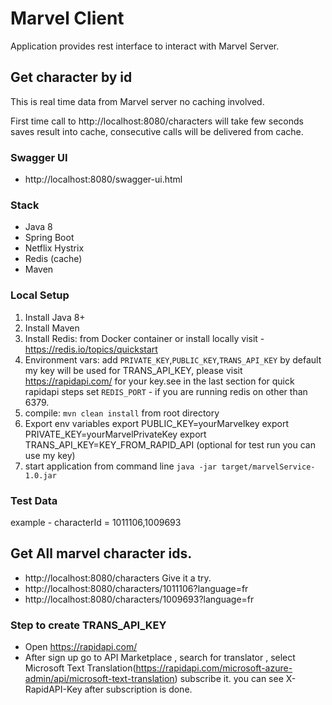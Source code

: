 
# Marvel Client
Application provides rest interface to interact with Marvel Server.

## Get character by id
This is real time data from Marvel server no caching involved.

First time call to http://localhost:8080/characters will take few seconds
saves result into cache, consecutive calls will be delivered from cache.

### Swagger UI
- http://localhost:8080/swagger-ui.html

### Stack
- Java 8
- Spring Boot
- Netflix Hystrix
- Redis (cache)
- Maven

### Local Setup
1. Install Java 8+
2. Install Maven
3. Install Redis: from Docker container or install locally
   visit - https://redis.io/topics/quickstart
4. Environment vars: add ```PRIVATE_KEY```,```PUBLIC_KEY```,```TRANS_API_KEY```
   by default my key will be used for TRANS_API_KEY,
   please visit https://rapidapi.com/ for your key.see in the last section for quick rapidapi steps
   set ```REDIS_PORT``` - if you are running redis on other than 6379.
5. compile:  ```mvn clean install``` from root directory
6. Export env variables
   export PUBLIC_KEY=yourMarvelkey
   export PRIVATE_KEY=yourMarvelPrivateKey
   export TRANS_API_KEY=KEY_FROM_RAPID_API (optional for test run you can use my key)
7. start application from command line ```java -jar target/marvelService-1.0.jar```

### Test Data
example - characterId = 1011106,1009693
## Get All marvel character ids.
- http://localhost:8080/characters
Give it a try.
- http://localhost:8080/characters/1011106?language=fr
- http://localhost:8080/characters/1009693?language=fr

### Step to create TRANS_API_KEY
- Open https://rapidapi.com/
- After sign up go to API Marketplace , search for translator , 
select Microsoft Text Translation(https://rapidapi.com/microsoft-azure-admin/api/microsoft-text-translation)
subscribe it. 
you can see X-RapidAPI-Key after subscription is done.